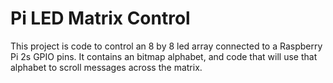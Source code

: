 # Pi LED Matrix Control
This project is code to control an 8 by 8 led array connected to a Raspberry Pi 2s GPIO pins.
It contains an bitmap alphabet, and code that will use that alphabet to scroll messages across the matrix.

